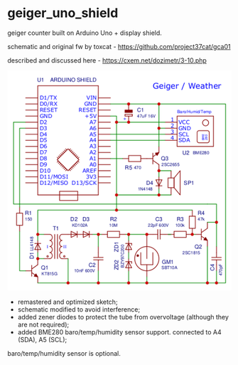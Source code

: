 # geiger_uno_shield
geiger counter built on Arduino Uno + display shield.

schematic and original fw by toxcat - https://github.com/project37cat/gca01

described and discussed here - https://cxem.net/dozimetr/3-10.php

![Screenshot](Schematic_geiger_uno_shield_2020-10-07_23-34-40.png)

+ remastered and optimized sketch;
+ schematic modified to avoid interference;
+ added zener diodes to protect the tube from overvoltage (although they are not required);
+ added BME280 baro/temp/humidity sensor support. connected to A4 (SDA), A5 (SCL);

baro/temp/humidity sensor is optional.

